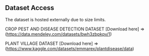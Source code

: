 ## Dataset Access
The dataset is hosted externally due to size limits.  

CROP PEST AND DISEASE DETECTION DATASET
[Download here] => (https://data.mendeley.com/datasets/bwh3zbpkpv/1)

PLANT VILLAGE DATASET
[Download here] => (https://www.kaggle.com/datasets/emmarex/plantdisease/data)
